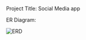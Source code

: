 Project Title: Social Media app

ER Diagram:

![ERD](https://user-images.githubusercontent.com/103986892/176353917-3dddec17-a3d2-4eec-a364-3d59dedd7b82.png)
